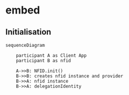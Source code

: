 # embed

## Initialisation

```mermaid
sequenceDiagram

    participant A as Client App
    participant B as nfid

    A->>B: NFID.init()
    B->>B: creates nfid instance and provider
    B->>A: nfid instance
    B->>A: delegationIdentity
```
